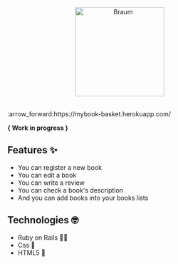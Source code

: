 <p  align="center">
<img  src="https://media.giphy.com/media/toSMxU7Mguxnq/giphy.gif"  height="200" alt="Braum">
</p>
<br/>
:arrow_forward:https://mybook-basket.herokuapp.com/

**{ Work in progress }**

## Features :sparkles:
* You can register a new book
* You can edit a book
* You can write a review
* You can check a book's description
* And you can add books into your books lists

## Technologies :nerd_face: 
* Ruby on Rails :gem::steam_locomotive:
* Css :art:	
* HTML5 :hammer:
